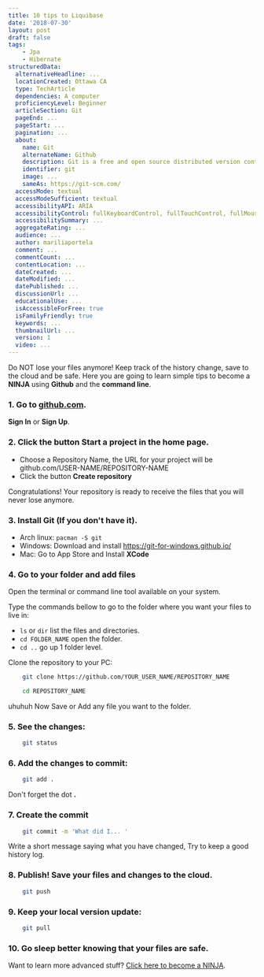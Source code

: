 ```yaml
---
title: 10 tips to Liquibase
date: '2018-07-30'
layout: post
draft: false
tags:
    - Jpa
    - Hibernate
structuredData:
  alternativeHeadline: ...  
  locationCreated: Ottawa CA
  type: TechArticle  
  dependencies: A computer
  proficiencyLevel: Beginner
  articleSection: Git
  pageEnd: ...
  pageStart: ...
  pagination: ...
  about:
    name: Git
    alternateName: Github
    description: Git is a free and open source distributed version control system designed to handle everything from small to very large projects with speed and efficiency.
    identifier: git
    image: ...
    sameAs: https://git-scm.com/
  accessMode: textual
  accessModeSufficient: textual
  accessibilityAPI: ARIA
  accessibilityControl: fullKeyboardControl, fullTouchControl, fullMouseControl
  accessibilitySummary: ...
  aggregateRating: ...
  audience: ...
  author: mariliaportela
  comment: ...
  commentCount: ...
  contentLocation: ...
  dateCreated: ...
  dateModified: ...
  datePublished: ...
  discussionUrl: ...
  educationalUse: ...
  isAccessibleForFree: true
  isFamilyFriendly: true
  keywords: ...
  thumbnailUrl: ...
  version: 1
  video: ...
---
```


Do NOT lose your files anymore! Keep track of the history change, save to the cloud and be safe.
Here you are going to learn simple tips to become a **NINJA** using **Github** and the **command line**.

### 1. Go to [github.com](https://github.com).
  **Sign In** or **Sign Up**.

### 2. Click the button **Start a project** in the home page.
  - Choose a Repository Name, the URL for your project will be 
  github.com/USER-NAME/REPOSITORY-NAME
  - Click the button **Create repository**

  Congratulations! Your repository is ready to receive the files that you will never lose anymore.


### 3. Install Git (If you don't have it).
  - Arch linux: `pacman -S git`
  - Windows: Download and install https://git-for-windows.github.io/
  - Mac: Go to App Store and Install **XCode**


### 4. Go to your folder and add files

Open the terminal or command line tool available on your system.

Type the commands bellow to go to the folder where you want your files to live in:

 - `ls` or `dir` list the files and directories.
 - `cd FOLDER_NAME` open the folder.
 - `cd ..` go up 1 folder level.


Clone the repository to your PC:
```bash
    git clone https://github.com/YOUR_USER_NAME/REPOSITORY_NAME
```

```bash
    cd REPOSITORY_NAME
```

uhuhuh Now Save or Add any file you want to the folder.


### 5. See the changes:
```bash
    git status
```

### 6. Add the changes to commit:
```bash
    git add .
```
  Don't forget the dot **.**

### 7. Create the commit
```bash
    git commit -m 'What did I... '
```
  Write a short message saying what you have changed, Try to keep a good history log.

### 8. Publish! Save your files and changes to the cloud.
```bash
    git push
```

### 9. Keep your local version update:
```bash
    git pull
```

### 10. Go sleep better knowing that your files are safe.


Want to learn more advanced stuff? [Click here to become a NINJA](https://mariliaportela.com/en/blog/git/git-setup/).

